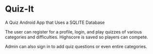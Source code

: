 # Quiz-It
A Quiz Android App that Uses a SQLITE Database

The user can register for a profile, login, and play quizzes of various categories and difficulties.
Highscore is saved so players can compete. 

Admin can also sign in to add quiz questions or even entire categories. 

